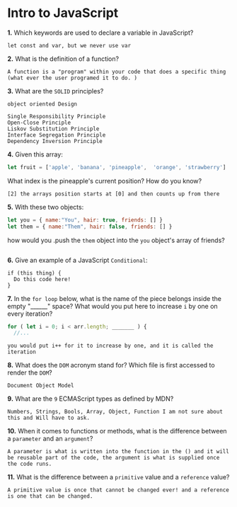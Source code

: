 # Intro to JavaScript

**1.** Which keywords are used to declare a variable in JavaScript?
<!-- enter you answer in the space below -->
```
let const and var, but we never use var
```
**2.** What is the definition of a function?
<!-- enter you answer in the space below -->
```
A function is a "program" within your code that does a specific thing (what ever the user programed it to do. )
```
**3.** What are the `SOLID` principles?
<!-- enter you answer in the space below -->
```
object oriented Design 

Single Responsibility Principle
Open-Close Principle
Liskov Substitution Principle
Interface Segregation Principle
Dependency Inversion Principle
```
**4.** Given this array: 
```js
let fruit = ['apple', 'banana', 'pineapple',  'orange', 'strawberry']
``` 
What index is the pineapple's current position? How do you know?
<!-- enter you answer in the space below -->
```
[2] the arrays position starts at [0] and then counts up from there
```
**5.** With these two objects: 
```js
let you = { name:"You", hair: true, friends: [] }
let them = { name:"Them", hair: false, friends: [] }
```
how would you .push the `them` object into the `you` object's array of friends?
<!-- enter you answer in the space below -->
```

```

**6.** Give an example of a JavaScript `Conditional`:
<!-- enter you answer in the space below -->
```
if (this thing) {
  Do this code here!
}
```
**7.** In the `for loop` below, what is the name of the piece belongs inside the empty "______" space? What would you put here to increase `i` by one on every iteration?
```js
for ( let i = 0; i < arr.length; _______ ) {
  //...
```
<!-- enter you answer in the space below -->
```
you would put i++ for it to increase by one, and it is called the iteration
```
**8.** What does the `DOM` acronym stand for? Which file is first accessed to render the `DOM`?
<!-- enter you answer in the space below -->
```
Document Object Model
```

**9.** What are the `9` ECMAScript types as defined by MDN?
<!-- enter you answer in the space below -->
```
Numbers, Strings, Bools, Array, Object, Function I am not sure about this and Will have to ask. 
```
**10.** When it comes to functions or methods, what is the difference between a `parameter` and an `argument`?
<!-- enter you answer in the space below -->
```
A parameter is what is written into the function in the () and it will be reusable part of the code, the argument is what is supplied once the code runs. 
```
**11.** What is the difference between a `primitive` value and a `reference` value?
<!-- enter you answer in the space below -->
```
A primitive value is once that cannot be changed ever! and a reference is one that can be changed. 
```